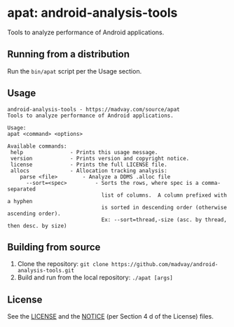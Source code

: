 # apat: android-analysis-tools
Tools to analyze performance of Android applications.

## Running from a distribution
Run the `bin/apat` script per the Usage section.

## Usage
<!-- The content between the ```hashes``` will also be displayed
     as the usage notice by the Java binary. -->
```
android-analysis-tools - https://madvay.com/source/apat
Tools to analyze performance of Android applications.

Usage:
apat <command> <options>

Available commands:
 help               - Prints this usage message.
 version            - Prints version and copyright notice.
 license            - Prints the full LICENSE file.
 allocs             - Allocation tracking analysis:
    parse <file>        - Analyze a DDMS .alloc file
      --sort=<spec>         - Sorts the rows, where spec is a comma-separated
                              list of columns.  A column prefixed with a hyphen
                              is sorted in descending order (otherwise ascending order).
                              Ex: --sort=thread,-size (asc. by thread, then desc. by size)
```

## Building from source
1.  Clone the repository: `git clone https://github.com/madvay/android-analysis-tools.git`
2.  Build and run from the local repository: `./apat [args]`

## License
See the [LICENSE](LICENSE) and the [NOTICE](NOTICE) (per Section 4 d of the License) files.
